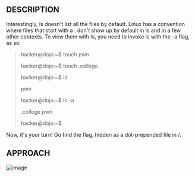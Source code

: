 ## DESCRIPTION

Interestingly, ls doesn't list all the files by default. Linux has a convention where files that start with a . don't show up by default in ls and in a few other contexts. To view them with ls, you need to invoke ls with the -a flag, as so:

> hacker@dojo:~$ touch pwn
> 
> hacker@dojo:~$ touch .college
> 
> hacker@dojo:~$ ls
> 
> pwn
> 
> hacker@dojo:~$ ls -a
> 
> .college	pwn
> 
> hacker@dojo:~$
> 
Now, it's your turn! Go find the flag, hidden as a dot-prepended file in /.

## APPROACH

![image](https://github.com/user-attachments/assets/d2c5cf69-428a-4c6a-9963-1978109d0240)
